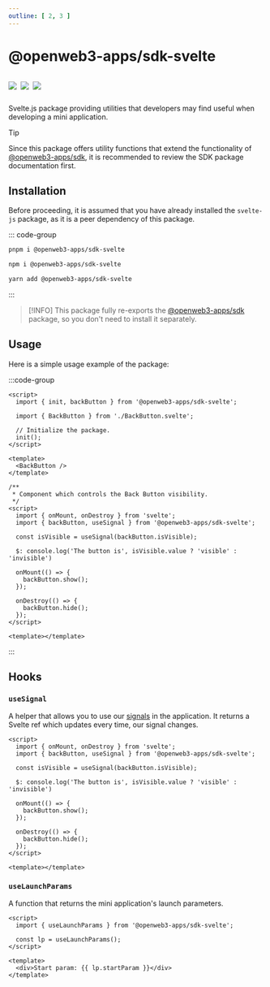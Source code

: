 ```yaml
---
outline: [ 2, 3 ]
---
```


# @openweb3-apps/sdk-svelte

<p style="display: inline-flex; gap: 8px">
  <a href="https://npmjs.com/package/@openweb3-apps/sdk-svelte">
    <img src="https://img.shields.io/npm/v/@openweb3-apps/sdk-svelte?logo=npm"/>
  </a>
  <img src="https://img.shields.io/bundlephobia/minzip/@openweb3-apps/sdk-svelte"/>
  <a href="https://github.com/openweb3-io/miniapps/tree/master/packages/sdk-svelte">
    <img src="https://img.shields.io/badge/source-black?logo=github"/>
  </a>
</p>

Svelte.js package providing utilities that developers may find useful when developing a mini
application.

> [!TIP]
> Since this package offers utility functions that extend the functionality
> of [@openweb3-apps/sdk](./openweb3-apps-sdk/2-x.md), it is recommended to review the SDK package
> documentation first.

## Installation

Before proceeding, it is assumed that you have already installed the `svelte-js` package, as it is a
peer dependency of this package.

::: code-group

```bash [pnpm]
pnpm i @openweb3-apps/sdk-svelte
```

```bash [npm]
npm i @openweb3-apps/sdk-svelte
```

```bash [yarn]
yarn add @openweb3-apps/sdk-svelte
```

:::

> [!INFO]
> This package fully re-exports the [@openweb3-apps/sdk](./openweb3-apps-sdk/2-x) package, so
> you don't need to install it separately.

## Usage

Here is a simple usage example of the package:

:::code-group

```svelte [index.svelte]
<script>
  import { init, backButton } from '@openweb3-apps/sdk-svelte';

  import { BackButton } from './BackButton.svelte';

  // Initialize the package.
  init();
</script>

<template>
  <BackButton />
</template>
```

```svelte [BackButton.svelte]
/**
 * Component which controls the Back Button visibility.
 */
<script>
  import { onMount, onDestroy } from 'svelte';
  import { backButton, useSignal } from '@openweb3-apps/sdk-svelte';

  const isVisible = useSignal(backButton.isVisible);

  $: console.log('The button is', isVisible.value ? 'visible' : 'invisible')

  onMount(() => {
    backButton.show();
  });

  onDestroy(() => {
    backButton.hide();
  });
</script>

<template></template>
```

:::

## Hooks

### `useSignal`

A helper that allows you to use our [signals](./openweb3-apps-signals.md) in the application. It
returns a Svelte ref which updates every time, our signal changes.

```svelte
<script>
  import { onMount, onDestroy } from 'svelte';
  import { backButton, useSignal } from '@openweb3-apps/sdk-svelte';

  const isVisible = useSignal(backButton.isVisible);

  $: console.log('The button is', isVisible.value ? 'visible' : 'invisible')

  onMount(() => {
    backButton.show();
  });

  onDestroy(() => {
    backButton.hide();
  });
</script>

<template></template>
```

### `useLaunchParams`

A function that returns the mini application's launch parameters.

```svelte
<script>
  import { useLaunchParams } from '@openweb3-apps/sdk-svelte';

  const lp = useLaunchParams();
</script>

<template>
  <div>Start param: {{ lp.startParam }}</div>
</template>
```

